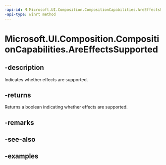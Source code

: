 ```yaml
---
-api-id: M:Microsoft.UI.Composition.CompositionCapabilities.AreEffectsSupported
-api-type: winrt method
---
```


<!-- Method syntax.
public bool CompositionCapabilities.AreEffectsSupported()
-->

# Microsoft.UI.Composition.CompositionCapabilities.AreEffectsSupported

## -description
Indicates whether effects are supported.

## -returns
Returns a boolean indicating whether effects are supported.

## -remarks

## -see-also

## -examples

